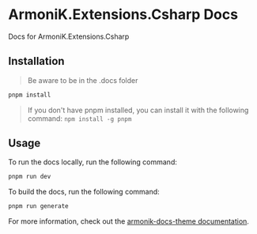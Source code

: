 # ArmoniK.Extensions.Csharp Docs

Docs for ArmoniK.Extensions.Csharp

## Installation

> Be aware to be in the .docs folder

```bash
pnpm install
```

> If you don't have pnpm installed, you can install it with the following command: `npm install -g pnpm`

## Usage

To run the docs locally, run the following command:

```bash
pnpm run dev
```

To build the docs, run the following command:

```bash
pnpm run generate
```

For more information, check out the [armonik-docs-theme documentation](https://aneoconsulting.github.io/armonik-docs-theme).
